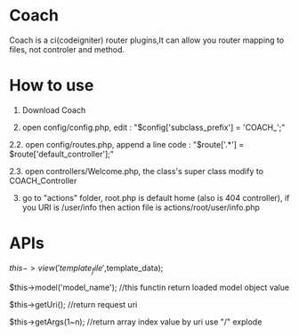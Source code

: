 # Coach
Coach is a ci(codeigniter) router plugins,It can allow you router mapping to files, not controler and method.

# How to use
1. Download Coach

2. open config/config.php, edit : "$config['subclass_prefix'] = 'COACH_';"

2.2. open config/routes.php, append a line code : "$route['.*'] = $route['default_controller'];"

2.3. open controllers/Welcome.php, the class's super class modify to COACH_Controller

3. go to "actions" folder, root.php is default home (also is 404 controller), if you URI is /user/info then action file is actions/root/user/info.php

# APIs
$this->view('template_file',$template_data);

$this->model('model_name'); //this functin return loaded model object value

$this->getUri(); //return request uri

$this->getArgs(1~n); //return array index value by uri use "/" explode
